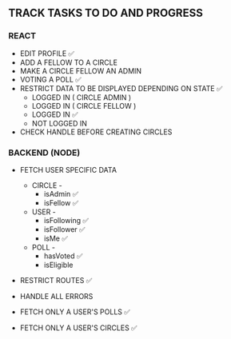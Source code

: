 ## TRACK TASKS TO DO AND PROGRESS

### REACT
- EDIT PROFILE ✅
- ADD A FELLOW TO A CIRCLE
- MAKE A CIRCLE FELLOW AN ADMIN
- VOTING A POLL ✅
- RESTRICT DATA TO BE DISPLAYED DEPENDING ON STATE ✅
  - LOGGED IN ( CIRCLE ADMIN )
  - LOGGED IN ( CIRCLE FELLOW )
  - LOGGED IN ✅
  - NOT LOGGED IN
- CHECK HANDLE BEFORE CREATING CIRCLES

### BACKEND (NODE)

- FETCH USER SPECIFIC DATA
  - CIRCLE -
    - isAdmin  ✅
    - isFellow  ✅
  - USER -
    - isFollowing  ✅
    - isFollower  ✅
    - isMe  ✅
  - POLL -
    - hasVoted  ✅
    - isEligible
- RESTRICT ROUTES  ✅

- HANDLE ALL ERRORS
- FETCH ONLY A USER'S POLLS  ✅
- FETCH ONLY A USER'S CIRCLES  ✅